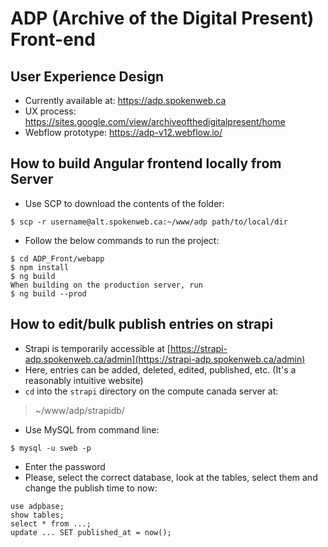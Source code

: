 # ADP (Archive of the Digital Present) Front-end

## User Experience Design
- Currently available at: https://adp.spokenweb.ca
- UX process: https://sites.google.com/view/archiveofthedigitalpresent/home 
- Webflow prototype: https://adp-v12.webflow.io/

## How to build Angular frontend locally from Server
- Use SCP to download the contents of the folder: 
```
$ scp -r username@alt.spokenweb.ca:~/www/adp path/to/local/dir  
```
- Follow the below commands to run the project:
```
$ cd ADP_Front/webapp
$ npm install  
$ ng build
When building on the production server, run
$ ng build --prod 
```
## How to edit/bulk publish entries on strapi
- Strapi is temporarily accessible at [https://strapi-adp.spokenweb.ca/admin](https://strapi-adp.spokenweb.ca/admin)
- Here, entries can be added, deleted, edited, published, etc. (It's a reasonably intuitive website)
- `cd` into the `strapi` directory on the compute canada server at:
> ~/www/adp/strapidb/
- Use MySQL from command line: 
```
$ mysql -u sweb -p
```
- Enter the password
- Please, select the correct database, look at the tables, select them and change the publish time to now:
```
use adpbase;
show tables;
select * from ...;
update ... SET published_at = now();
```
